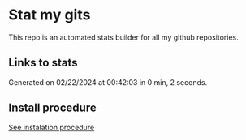 # Stat my gits

This repo is an automated stats builder for all my github repositories.

## Links to stats


Generated on 02/22/2024 at 00:42:03 in 0 min, 2 seconds.

## Install procedure

[See instalation procedure](./src/install.md)
